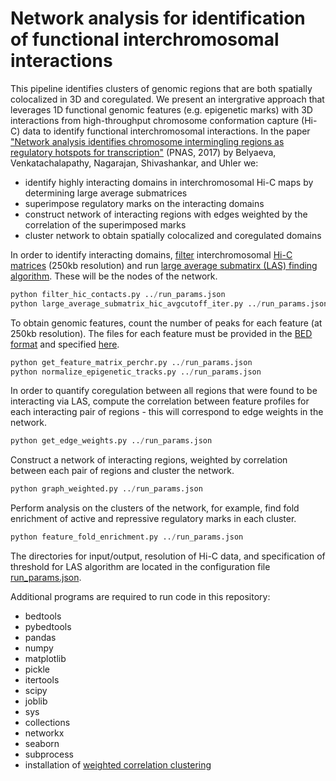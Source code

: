 # Network analysis for identification of functional interchromosomal interactions

This pipeline identifies clusters of genomic regions that are both spatially colocalized in 3D and coregulated. We present an intergrative approach that leverages 1D functional genomic features (e.g. epigenetic marks) with 3D interactions from high-throughput chromosome conformation capture (Hi-C) data to identify functional interchromosomal interactions. In the paper ["Network analysis identifies chromosome intermingling regions as regulatory hotspots for transcription"](http://www.pnas.org/content/114/52/13714.long) (PNAS, 2017) by Belyaeva, Venkatachalapathy, Nagarajan, Shivashankar, and Uhler we:

* identify highly interacting domains in interchromosomal Hi-C maps by determining large average submatrices
* superimpose regulatory marks on the interacting domains
* construct network of interacting regions with edges weighted by the correlation of the superimposed marks
* cluster network to obtain spatially colocalized and coregulated domains


In order to identify interacting domains, [filter](https://github.com/anastasiyabel/functional_chromosome_interactions/blob/master/code/filter_hic_contacts.py) interchromosomal [Hi-C matrices](https://github.com/anastasiyabel/functional_chromosome_interactions/tree/master/inter_chromosome_250kb_imr90) (250kb resolution) and run [large average submatirx (LAS) finding algorithm](https://github.com/anastasiyabel/functional_chromosome_interactions/blob/master/code/large_average_submatrix_hic_avgcutoff_iter.py). These will be the nodes of the network.
```python
python filter_hic_contacts.py ../run_params.json
python large_average_submatrix_hic_avgcutoff_iter.py ../run_params.json
```

To obtain genomic features, count the number of peaks for each feature (at 250kb resolution). The files for each feature must be provided in the [BED format](https://genome.ucsc.edu/FAQ/FAQformat.html) and specified [here](https://github.com/anastasiyabel/functional_chromosome_interactions/blob/master/peaks/feature_filenames.txt).

```python
python get_feature_matrix_perchr.py ../run_params.json
python normalize_epigenetic_tracks.py ../run_params.json
```
In order to quantify coregulation between all regions that were found to be interacting via LAS, compute the correlation between feature profiles for each interacting pair of regions - this will correspond to edge weights in the network.

```python
python get_edge_weights.py ../run_params.json
```
Construct a network of interacting regions, weighted by correlation between each pair of regions and cluster the network.
```python
python graph_weighted.py ../run_params.json
```
Perform analysis on the clusters of the network, for example, find fold enrichment of active and repressive regulatory marks in each cluster.
```python
python feature_fold_enrichment.py ../run_params.json
```
The directories for input/output, resolution of Hi-C data, and specification of threshold for LAS algorithm are located in the configuration file [run_params.json](https://github.com/anastasiyabel/functional_chromosome_interactions/blob/master/run_params.json).

Additional programs are required to run code in this repository:
* bedtools
* pybedtools
* pandas
* numpy
* matplotlib
* pickle
* itertools
* scipy
* joblib
* sys
* collections
* networkx
* seaborn
* subprocess
* installation of [weighted correlation clustering](http://www.ling.ohio-state.edu/~elsner.14/resources/correlation-readme.html)
